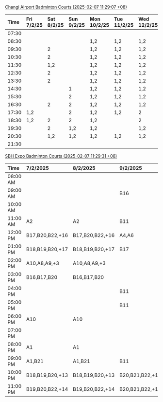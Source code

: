 [Changi Airport Badminton Courts (2025-02-07 11:29:07 +08)](https://www.carc.org.sg/FacilityBooking.aspx)

| Time   | Fri 7/2/25   | Sat 8/2/25   | Sun 9/2/25   | Mon 10/2/25   | Tue 11/2/25   | Wed 12/2/25   | Thu 13/2/25   |
|:-------|:-------------|:-------------|:-------------|:--------------|:--------------|:--------------|:--------------|
| 07:30  |              |              |              |               |               |               |               |
| 08:30  |              |              |              | 1,2           | 1,2           | 1,2           | 1,2           |
| 09:30  |              | 2            |              | 1,2           | 1,2           | 1,2           | 1,2           |
| 10:30  |              | 2            |              | 1,2           | 1,2           | 1,2           | 1,2           |
| 11:30  |              | 1,2          |              | 1,2           | 1,2           | 1,2           | 1,2           |
| 12:30  |              | 2            |              | 1,2           | 1,2           | 1,2           | 1,2           |
| 13:30  |              | 2            |              | 1,2           | 1,2           | 1,2           | 1,2           |
| 14:30  |              |              | 1            | 1,2           | 1,2           | 1,2           | 1,2           |
| 15:30  |              |              | 2            | 1,2           | 1,2           | 1,2           | 1,2           |
| 16:30  |              | 2            | 2            | 1,2           | 1,2           | 1,2           | 1,2           |
| 17:30  | 1,2          |              | 2            | 1,2           | 1,2           | 2             | 1,2           |
| 18:30  | 1,2          | 2            | 2            | 1,2           |               | 2             | 2             |
| 19:30  |              | 2            | 1,2          | 1,2           |               | 1,2           | 2             |
| 20:30  |              | 1,2          | 1,2          | 1,2           | 1,2           | 1,2           | 1,2           |
| 21:30  |              |              |              |               |               |               |               |

[SBH Expo Badminton Courts (2025-02-07 11:29:31 +08)](https://singaporebadmintonhall.getomnify.com/widgets/O3MRKGBH359GA55KHMG1RD)

| Time     | 7/2/2025        | 8/2/2025        | 9/2/2025        | 10/2/2025       | 11/2/2025      | 12/2/2025      | 13/2/2025      |
|:---------|:----------------|:----------------|:----------------|:----------------|:---------------|:---------------|:---------------|
| 08:00 AM |                 |                 |                 | B20,B21,B22,+5  | B19,B21,B22,+9 | B19,B21,B22,+9 | B19,B21,B22,+8 |
| 09:00 AM |                 |                 | B16             |                 | B19,B21,B22,+9 | B19,B21,B22,+9 | B19,B21,B22,+9 |
| 10:00 AM |                 |                 |                 |                 | B19,B21,B22,+6 | B19,B20,B21,+4 | B19,B20,B22,+6 |
| 11:00 AM | A2              | A2              | B11             |                 | B20,B21,B22,+5 | B19,B20,B21,+5 | B19,B20,B22,+6 |
| 12:00 PM | B17,B20,B22,+16 | B17,B20,B22,+16 | A4,A6           |                 | B19,B21,B22,+9 | B19,B21,B22,+9 | B19,B21,B22,+9 |
| 01:00 PM | B18,B19,B20,+17 | B18,B19,B20,+17 | B17             | A5,A7,A8,+2     | B19,B21,B22,+9 | B19,B21,B22,+9 | B19,B21,B22,+9 |
| 02:00 PM | A10,A8,A9,+3    | A10,A8,A9,+3    |                 |                 | B19,B21,B22,+6 | B19,B21,B22,+8 | B19,B21,B22,+9 |
| 03:00 PM | B16,B17,B20     | B16,B17,B20     |                 |                 | B12            | B19,B20,B21,+5 | B19,B21,B22,+4 |
| 04:00 PM |                 |                 | B11             |                 |                | B13,B16,B21,+2 |                |
| 05:00 PM |                 |                 | B11             |                 | B13            |                |                |
| 06:00 PM | A10             | A10             |                 |                 |                |                |                |
| 07:00 PM |                 |                 |                 |                 |                |                |                |
| 08:00 PM | A1              | A1              |                 | B17,B20,B21,+4  |                |                |                |
| 09:00 PM | A1,B21          | A1,B21          | B11             | B17,B20,B21,+12 |                |                |                |
| 10:00 PM | B18,B19,B20,+13 | B18,B19,B20,+13 | B20,B21,B22,+13 | A10,A8,A9,+7    |                |                |                |
| 11:00 PM | B19,B20,B22,+14 | B19,B20,B22,+14 | B20,B21,B22,+14 | A10,A8,A9,+7    |                |                |                |
